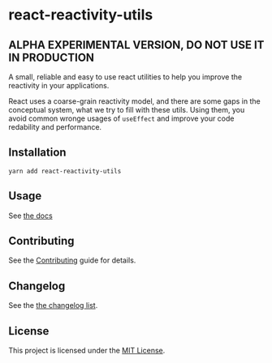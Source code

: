 # react-reactivity-utils

## ALPHA EXPERIMENTAL VERSION, DO NOT USE IT IN PRODUCTION

A small, reliable and easy to use react utilities to help you improve the reactivity in your applications.

React uses a coarse-grain reactivity model, and there are some gaps in the conceptual system, what
we try to fill with these utils. Using them, you avoid common wronge usages of `useEffect` and improve
your code redability and performance.

## Installation

```
yarn add react-reactivity-utils
```

## Usage

See [the docs](https://github.com/felgus-dev/react-reactivity-utils/blob/main/DOC.md)

## Contributing

See the [Contributing](https://github.com/felgus-dev/react-reactivity-utils/blob/main/CONTRIBUTING.md) guide for details.

## Changelog

See the [the changelog list](https://github.com/felgus-dev/react-reactivity-utils/blob/main/CHANGELOG.md).

## License

This project is licensed under the [MIT License](https://github.com/felgus-dev/react-reactivity-utils/blob/main/LICENSE.md).
